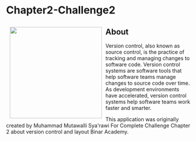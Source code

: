# Chapter2-Challenge2

<img src="app/src/main/res/drawable/logo.png" align="left"
width="250" hspace="10" vspace="10">

## About
Version control, also known as source control, is the practice of tracking and managing changes to software code. 
Version control systems are software tools that help software teams manage changes to source code over time. 
As development environments have accelerated, version control systems help software teams work faster and smarter.

This application was originally created by Muhammad Mutawalli Sya'rawi For Complete Challenge Chapter 2 about version control and layout Binar Academy.
